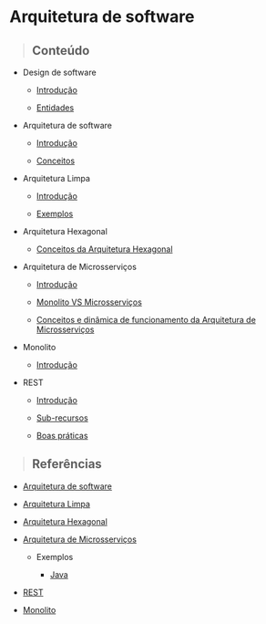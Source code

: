 # Arquitetura de software

> ## **Conteúdo**

- Design de software

  - [Introdução](/software-architecture/software-design/introduction.md)

  - [Entidades](/software-architecture/software-design/entities.md)

- Arquitetura de software

  - [Introdução](/software-architecture/introducao.md)

  - [Conceitos](/software-architecture/conceitos.md)

- Arquitetura Limpa

  - [Introdução](/software-architecture/clean-architecture/introducao.md)

  - [Exemplos](/software-architecture/clean-architecture/exemples.md)

- Arquitetura Hexagonal

  - [Conceitos da Arquitetura Hexagonal](/software-architecture/hexagonal-architecture/conceitos.md)

- Arquitetura de Microsserviços

  - [Introdução](/software-architecture/microservices-architecture/introduction.md)

  - [Monolito VS Microsserviços](/software-architecture/microservices-architecture/monolito-vs-microsservico.md)

  - [Conceitos e dinâmica de funcionamento da Arquitetura de Microsserviços](/software-architecture/microservices-architecture/conceitos.md)

- Monolito

  - [Introdução](/software-architecture/monolith/introduction.md)

- REST

  - [Introdução](/software-architecture/rest/introducao.md)

  - [Sub-recursos](/software-architecture/rest/sub-recursos.md)

  - [Boas práticas](/software-architecture/rest/boas-praticas.md)

> ## **Referências**

- [Arquitetura de software](/software-architecture/references.md)

- [Arquitetura Limpa](/software-architecture/clean-architecture/references.md)

- [Arquitetura Hexagonal](/software-architecture/hexagonal-architecture/references.md)

- [Arquitetura de Microsserviços](/software-architecture/microservices-architecture/references.md)

  - Exemplos

    - [Java](/software-architecture/microservices-architecture/examples/java/references.md)

- [REST](/software-architecture/rest/references.md)

- [Monolito](/software-architecture/monolith/references.md)
